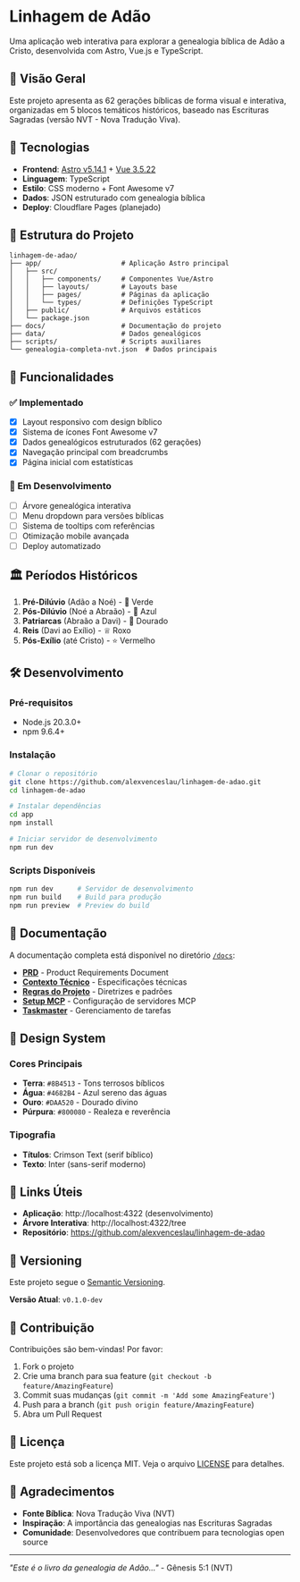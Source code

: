 # Linhagem de Adão

Uma aplicação web interativa para explorar a genealogia bíblica de Adão a Cristo, desenvolvida com Astro, Vue.js e TypeScript.

## 🌟 Visão Geral

Este projeto apresenta as 62 gerações bíblicas de forma visual e interativa, organizadas em 5 blocos temáticos históricos, baseado nas Escrituras Sagradas (versão NVT - Nova Tradução Viva).

## 🚀 Tecnologias

- **Frontend**: [Astro v5.14.1](https://astro.build/) + [Vue 3.5.22](https://vuejs.org/)
- **Linguagem**: TypeScript
- **Estilo**: CSS moderno + Font Awesome v7
- **Dados**: JSON estruturado com genealogia bíblica
- **Deploy**: Cloudflare Pages (planejado)

## 📂 Estrutura do Projeto

```
linhagem-de-adao/
├── app/                    # Aplicação Astro principal
│   ├── src/
│   │   ├── components/     # Componentes Vue/Astro
│   │   ├── layouts/        # Layouts base
│   │   ├── pages/          # Páginas da aplicação
│   │   └── types/          # Definições TypeScript
│   ├── public/             # Arquivos estáticos
│   └── package.json
├── docs/                   # Documentação do projeto
├── data/                   # Dados genealógicos
├── scripts/                # Scripts auxiliares
└── genealogia-completa-nvt.json  # Dados principais
```

## 🎯 Funcionalidades

### ✅ Implementado

- [x] Layout responsivo com design bíblico
- [x] Sistema de ícones Font Awesome v7
- [x] Dados genealógicos estruturados (62 gerações)
- [x] Navegação principal com breadcrumbs
- [x] Página inicial com estatísticas

### 🔄 Em Desenvolvimento

- [ ] Árvore genealógica interativa
- [ ] Menu dropdown para versões bíblicas
- [ ] Sistema de tooltips com referências
- [ ] Otimização mobile avançada
- [ ] Deploy automatizado

## 🏛️ Períodos Históricos

1. **Pré-Dilúvio** (Adão a Noé) - 🌱 Verde
2. **Pós-Dilúvio** (Noé a Abraão) - 🚢 Azul
3. **Patriarcas** (Abraão a Davi) - 👑 Dourado
4. **Reis** (Davi ao Exílio) - ♕ Roxo
5. **Pós-Exílio** (até Cristo) - ⭐ Vermelho

## 🛠️ Desenvolvimento

### Pré-requisitos

- Node.js 20.3.0+
- npm 9.6.4+

### Instalação

```bash
# Clonar o repositório
git clone https://github.com/alexvenceslau/linhagem-de-adao.git
cd linhagem-de-adao

# Instalar dependências
cd app
npm install

# Iniciar servidor de desenvolvimento
npm run dev
```

### Scripts Disponíveis

```bash
npm run dev      # Servidor de desenvolvimento
npm run build    # Build para produção
npm run preview  # Preview do build
```

## 📖 Documentação

A documentação completa está disponível no diretório [`/docs`](./docs/):

- [**PRD**](./docs/prd.txt) - Product Requirements Document
- [**Contexto Técnico**](./docs/tech_context.md) - Especificações técnicas
- [**Regras do Projeto**](./docs/project_rules.md) - Diretrizes e padrões
- [**Setup MCP**](./docs/MCP_SETUP.md) - Configuração de servidores MCP
- [**Taskmaster**](./docs/TASKMASTER.md) - Gerenciamento de tarefas

## 🎨 Design System

### Cores Principais

- **Terra**: `#8B4513` - Tons terrosos bíblicos
- **Água**: `#4682B4` - Azul sereno das águas
- **Ouro**: `#DAA520` - Dourado divino
- **Púrpura**: `#800080` - Realeza e reverência

### Tipografia

- **Títulos**: Crimson Text (serif bíblico)
- **Texto**: Inter (sans-serif moderno)

## 🔗 Links Úteis

- **Aplicação**: http://localhost:4322 (desenvolvimento)
- **Árvore Interativa**: http://localhost:4322/tree
- **Repositório**: https://github.com/alexvenceslau/linhagem-de-adao

## 📝 Versioning

Este projeto segue o [Semantic Versioning](https://semver.org/).

**Versão Atual**: `v0.1.0-dev`

## 👥 Contribuição

Contribuições são bem-vindas! Por favor:

1. Fork o projeto
2. Crie uma branch para sua feature (`git checkout -b feature/AmazingFeature`)
3. Commit suas mudanças (`git commit -m 'Add some AmazingFeature'`)
4. Push para a branch (`git push origin feature/AmazingFeature`)
5. Abra um Pull Request

## 📄 Licença

Este projeto está sob a licença MIT. Veja o arquivo [LICENSE](LICENSE) para detalhes.

## 🙏 Agradecimentos

- **Fonte Bíblica**: Nova Tradução Viva (NVT)
- **Inspiração**: A importância das genealogias nas Escrituras Sagradas
- **Comunidade**: Desenvolvedores que contribuem para tecnologias open source

---

_"Este é o livro da genealogia de Adão..."_ - Gênesis 5:1 (NVT)
